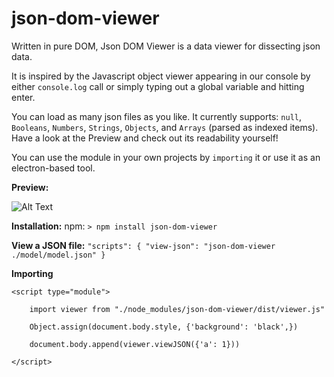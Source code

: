 # json-dom-viewer

Written in pure DOM, Json DOM Viewer is a data viewer for dissecting json data.

It is inspired by the Javascript object viewer appearing in our console by either `console.log` call or simply typing out a global variable and hitting enter.

You can load as many json files as you like. It currently supports: `null`, `Booleans`, `Numbers`, `Strings`, `Objects`, and `Arrays` (parsed as indexed items). Have a look at the Preview and check out its readability yourself!

You can use the module in your own projects by `importing` it or use it as an electron-based tool.


**Preview:**

![Alt Text](https://raw.githubusercontent.com/BeAllAround/json-viewer/main/Preview.gif)

**Installation:**
        npm: `> npm install json-dom-viewer`

**View a JSON file:** 
        `"scripts": {
                "view-json": "json-dom-viewer ./model/model.json"
        }`
        
**Importing**

``<script type="module">``

        import viewer from "./node_modules/json-dom-viewer/dist/viewer.js"
        
        Object.assign(document.body.style, {'background': 'black',})
        
        document.body.append(viewer.viewJSON({'a': 1}))
        
``</script>``
